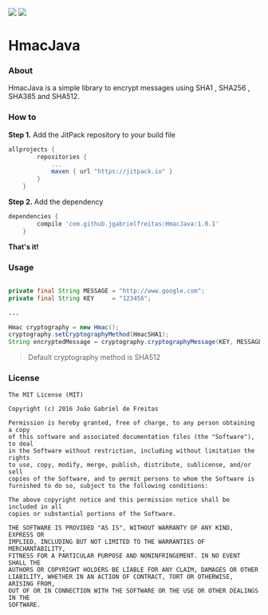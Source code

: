 [![](https://jitpack.io/v/jgabrielfreitas/DataControllerDemo.svg)](https://jitpack.io/#jgabrielfreitas/DataControllerDemo) [![](https://img.shields.io/badge/Language%20-Java-4682b4.svg)](https://jitpack.io/#jgabrielfreitas/DataControllerDemo)
# HmacJava

### About
HmacJava is a simple library to encrypt messages using SHA1 , SHA256 , SHA385 and SHA512.

### How to
**Step 1.** Add the JitPack repository to your build file
```gradle
allprojects {
		repositories {
			...
			maven { url "https://jitpack.io" }
		}
	}
```

**Step 2.** Add the dependency
```gradle
dependencies {
		compile 'com.github.jgabrielfreitas:HmacJava:1.0.1'
	}
```
**That's it!**

### Usage

```java

private final String MESSAGE = "http://www.google.com";
private final String KEY     = "123456";

...

Hmac cryptography = new Hmac();
cryptography.setCryptographyMethod(HmacSHA1);
String encryptedMessage = cryptography.cryptographyMessage(KEY, MESSAGE); // 6376564BC2581CEEED13F98CE44D4C59D8CFA930

```

> Default cryptography method is SHA512


### License
```
The MIT License (MIT)

Copyright (c) 2016 João Gabriel de Freitas

Permission is hereby granted, free of charge, to any person obtaining a copy
of this software and associated documentation files (the "Software"), to deal
in the Software without restriction, including without limitation the rights
to use, copy, modify, merge, publish, distribute, sublicense, and/or sell
copies of the Software, and to permit persons to whom the Software is
furnished to do so, subject to the following conditions:

The above copyright notice and this permission notice shall be included in all
copies or substantial portions of the Software.

THE SOFTWARE IS PROVIDED "AS IS", WITHOUT WARRANTY OF ANY KIND, EXPRESS OR
IMPLIED, INCLUDING BUT NOT LIMITED TO THE WARRANTIES OF MERCHANTABILITY,
FITNESS FOR A PARTICULAR PURPOSE AND NONINFRINGEMENT. IN NO EVENT SHALL THE
AUTHORS OR COPYRIGHT HOLDERS BE LIABLE FOR ANY CLAIM, DAMAGES OR OTHER
LIABILITY, WHETHER IN AN ACTION OF CONTRACT, TORT OR OTHERWISE, ARISING FROM,
OUT OF OR IN CONNECTION WITH THE SOFTWARE OR THE USE OR OTHER DEALINGS IN THE
SOFTWARE.

```
